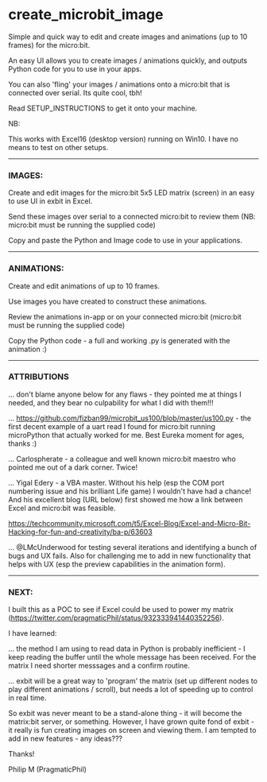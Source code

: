   
# create_microbit_image

Simple and quick way to edit and create images and animations (up to 10 frames) for the micro:bit.

An easy UI allows you to create images / animations quickly, and outputs Python code for you to use in your apps.

You can also 'fling' your images / animations onto a micro:bit that is connected over serial.  Its quite cool, tbh!

Read SETUP_INSTRUCTIONS to get it onto your machine.

NB:

This works with Excel16 (desktop version) running on Win10.  I have no means to test on other setups.

----------------------------------------------------

### IMAGES:

Create and edit images for the micro:bit 5x5 LED matrix (screen) in an easy to use UI in exbit in Excel.

Send these images over serial to a connected micro:bit to review them (NB: micro:bit must be running the supplied code)

Copy and paste the Python and Image code to use in your applications.

----------------------------------------------------

### ANIMATIONS:

Create and edit animations of up to 10 frames.

Use images you have created to construct these animations.

Review the animations in-app or on your connected micro:bit (micro:bit must be running the supplied code)

Copy the Python code - a full and working .py is generated with the animation :)

-----------------------------------------------------

### ATTRIBUTIONS

... don't blame anyone below for any flaws - they pointed me at things I needed, and they bear no culpability for what I did with them!!!

... https://github.com/fizban99/microbit_us100/blob/master/us100.py - the first decent example of a uart read I found for micro:bit running microPython that actually worked for me.  Best Eureka moment for ages, thanks :)

... Carlospherate - a colleague and well known micro:bit maestro who pointed me out of a dark corner.  Twice!

... Yigal Edery - a VBA master.  Without his help (esp the COM port numbering issue and his brilliant Life game) I wouldn't have had a chance!  And his excellent blog (URL below) first showed me how a link between Excel and micro:bit was feasible.

https://techcommunity.microsoft.com/t5/Excel-Blog/Excel-and-Micro-Bit-Hacking-for-fun-and-creativity/ba-p/63603

... @LMcUnderwood for testing several iterations and identifying a bunch of bugs and UX fails.  Also for challenging me to add in new functionality that helps with UX (esp the preview capabilities in the animation form).

----------------------------------------------------

### NEXT:

I built this as a POC to see if Excel could be used to power my matrix (https://twitter.com/pragmaticPhil/status/932333941440352256).

I have learned:

... the method I am using to read data in Python is probably inefficient - I keep reading the buffer until the whole message has been received.  For the matrix I need shorter messsages and a confirm routine.

... exbit will be a great way to 'program' the matrix (set up different nodes to play different animations / scroll), but needs a lot of speeding up to control in real time.

So exbit was never meant to be a stand-alone thing - it will become the matrix:bit server, or something.  However, I have grown quite fond of exbit - it really is fun creating images on screen and viewing them.  I am tempted to add in new features - any ideas???



Thanks!

Philip M (PragmaticPhil)
